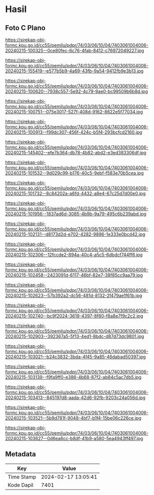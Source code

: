 # Hasil

## Foto C Plano

https://sirekap-obj-formc.kpu.go.id/cc55/pemilu/pdpr/74/03/06/10/04/7403061004006-20240215-100325--0ce80fec-6c76-4fab-8412-c76972049227.jpg

https://sirekap-obj-formc.kpu.go.id/cc55/pemilu/pdpr/74/03/06/10/04/7403061004006-20240215-155419--e577b5b9-4a69-43fb-9a54-9412fb9e3b13.jpg

https://sirekap-obj-formc.kpu.go.id/cc55/pemilu/pdpr/74/03/06/10/04/7403061004006-20240215-100620--7938c557-5e92-4c79-9ae0-bc99509b6b8d.jpg

https://sirekap-obj-formc.kpu.go.id/cc55/pemilu/pdpr/74/03/06/10/04/7403061004006-20240215-100751--075e3017-527f-408d-9162-8622e5f77034.jpg

https://sirekap-obj-formc.kpu.go.id/cc55/pemilu/pdpr/74/03/06/10/04/7403061004006-20240215-100913--f99dc307-456f-424c-b5f4-293bcfcd2160.jpg

https://sirekap-obj-formc.kpu.go.id/cc55/pemilu/pdpr/74/03/06/10/04/7403061004006-20240215-145402--efe7b364-db78-4b82-abd2-e3ed383306df.jpg

https://sirekap-obj-formc.kpu.go.id/cc55/pemilu/pdpr/74/03/06/10/04/7403061004006-20240215-101532--9d029c99-b176-40c5-9ebf-f583e70b5cea.jpg

https://sirekap-obj-formc.kpu.go.id/cc55/pemilu/pdpr/74/03/06/10/04/7403061004006-20240215-101732--8c84202a-a6fd-4432-a8e4-67c25d7d00e0.jpg

https://sirekap-obj-formc.kpu.go.id/cc55/pemilu/pdpr/74/03/06/10/04/7403061004006-20240215-101956--1837ad6d-3085-4b9b-9a79-495c6b239abd.jpg

https://sirekap-obj-formc.kpu.go.id/cc55/pemilu/pdpr/74/03/06/10/04/7403061004006-20240215-102131--d8173d2d-e702-4282-9896-1e333e0bcd42.jpg

https://sirekap-obj-formc.kpu.go.id/cc55/pemilu/pdpr/74/03/06/10/04/7403061004006-20240215-102306--12fccde2-894a-40c4-a5c5-6dbdcf744ff6.jpg

https://sirekap-obj-formc.kpu.go.id/cc55/pemilu/pdpr/74/03/06/10/04/7403061004006-20240215-102458--2423091d-6117-46bf-82e7-38f85cc9aa79.jpg

https://sirekap-obj-formc.kpu.go.id/cc55/pemilu/pdpr/74/03/06/10/04/7403061004006-20240215-102623--57b392a2-dc56-481d-8132-2f479ae1f61b.jpg

https://sirekap-obj-formc.kpu.go.id/cc55/pemilu/pdpr/74/03/06/10/04/7403061004006-20240215-102740--bc9f2024-3619-4397-8f80-f8a8e7f9c2c2.jpg

https://sirekap-obj-formc.kpu.go.id/cc55/pemilu/pdpr/74/03/06/10/04/7403061004006-20240215-102903--392367a5-5f13-4ed1-8bdc-d87d73dc9801.jpg

https://sirekap-obj-formc.kpu.go.id/cc55/pemilu/pdpr/74/03/06/10/04/7403061004006-20240215-103021--b24c3832-3bda-4f45-9a85-46dabad50397.jpg

https://sirekap-obj-formc.kpu.go.id/cc55/pemilu/pdpr/74/03/06/10/04/7403061004006-20240215-103139--f9fa9ff0-e386-4b68-87f2-ab84c5ac7db5.jpg

https://sirekap-obj-formc.kpu.go.id/cc55/pemilu/pdpr/74/03/06/10/04/7403061004006-20240215-103413--845197d8-aada-42d6-92fb-9203c24a056d.jpg

https://sirekap-obj-formc.kpu.go.id/cc55/pemilu/pdpr/74/03/06/10/04/7403061004006-20240215-103521--5b9d781f-9048-4bf7-b1f4-15be06c226ce.jpg

https://sirekap-obj-formc.kpu.go.id/cc55/pemilu/pdpr/74/03/06/10/04/7403061004006-20240215-103627--0d6ea6cc-b8df-41b9-a580-5ea4943ff497.jpg


## Metadata

| Key        | Value               |
| ---------- | ------------------- |
| Time Stamp | 2024-02-17 13:05:41 |
| Kode Dapil | 7401                |



